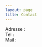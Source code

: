 ```yaml
---
layout: page
title: Contact
---
```


**<site-title></site-title>**

Adresse : <site-address></site-address>  
Tel : <site-tel></site-tel>  
Mail : <site-email></site-email>

<mail-to></mail-to>
